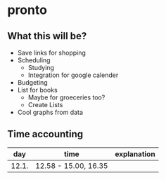 # pronto

## What this will be?

* Save links for shopping
* Scheduling
  * Studying
  * Integration for google calender
* Budgeting
* List for books
  * Maybe for groeceries too?
  * Create Lists
* Cool graphs from data

## Time accounting

| day   | time  | explanation |
|-------|-------|-------------|
| 12.1. | 12.58 - 15.00, 16.35 |             |
